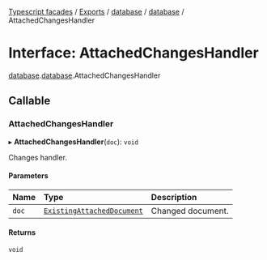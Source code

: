 [Typescript facades](../index.md) / [Exports](../modules.md) / [database](../modules/database.md) / [database](../modules/database.database-1.md) / AttachedChangesHandler

# Interface: AttachedChangesHandler

[database](../modules/database.md).[database](../modules/database.database-1.md).AttachedChangesHandler

## Callable

### AttachedChangesHandler

▸ **AttachedChangesHandler**(`doc`): `void`

Changes handler.

#### Parameters

| Name | Type | Description |
| :------ | :------ | :------ |
| `doc` | [`ExistingAttachedDocument`](database.database-1.ExistingAttachedDocument.md) | Changed document. |

#### Returns

`void`
